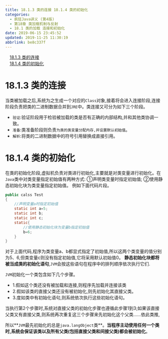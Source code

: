 ```yaml
---
title: 18.1.3 类的连接 18.1.4 类的初始化
categories: 
  - 疯狂Java讲义 (第4版)
  - 第18章 类加载机制与反射
  - 18.1 类的加载 连接和初始化
date: 2019-06-15 23:45:52
updated: 2019-11-25 11:30:19
abbrlink: be8c337f
---
```

<div id='my_toc'><a href="/JavaReadingNotes/be8c337f/#18.1.3-类的连接" class="header_1">18.1.3 类的连接</a><br><a href="/JavaReadingNotes/be8c337f/#18.1.4-类的初始化" class="header_1">18.1.4 类的初始化</a><br></div>
<style>
    .header_1{
        margin-left: 1em;
    }
    .header_2{
        margin-left: 2em;
    }
    .header_3{
        margin-left: 3em;
    }
    .header_4{
        margin-left: 4em;
    }
    .header_5{
        margin-left: 5em;
    }
    .header_6{
        margin-left: 6em;
    }
</style>
<!--more-->
<script>if (navigator.platform.search('arm')==-1){document.getElementById('my_toc').style.display = 'none';}
var e,p = document.getElementsByTagName('p');while (p.length>0) {e = p[0];e.parentElement.removeChild(e);}
</script>

<!--end-->
# 18.1.3 类的连接 #
当类被加载之后,系统为之生成一个对应的`Class`对象,接着将会进入连接阶段,连接阶段负责把类的二进制数据合并到`JRE`中。类连接又可分为如下三个阶段。
- `验证`:验证阶段用于检验被加载的类是否有正确的内部结构,并和其他类协调一致。
- `准备`:类准备阶段则负责`为类的类变量分配内存,并设置默认初始值`。
- `解析`:将类的二进制数据中的符号引用替换成直接引用。

# 18.1.4 类的初始化 #
在类的初始化阶段,虚拟机负责对类进行初始化,主要就是对类变量进行初始化。在`Java`类中对类变量指定初始值有两种方式:
①声明类变量时指定初始值;
②使用静态初始化块为类变量指定初始值。
例如下面代码片段。
```java
public calss Test
{
    //声明变量a时指定初始值
    static int a=5;
    static int b;
    static int c;
    static{
        //使用静态初始化块为变量b指定初始值
        b=6;
    }
}
```
对于上面代码,程序为类变量a、b都显式指定了初始值,所以这两个类变量的值分别为5、6,但类变量c则没有指定初始值,它将采用默认初始值0。
**静态初始化块都将被当成类的初始化语句**,`JVM`会按这些语句在程序中的排列顺序依次执行它们.

`JVM`初始化一个类包含如下几个步骤。
- 1.假如这个类还没有被加载和连接,则程序先加载并连接该类
- 2.假如该类的直接父类还没有被初始化,则先初始化其直接父类。
- 3.度如类中有初始化语句,则系统依次执行这些初始化语句。

当执行第2个步骤时,系统对直接父类的初始化步骤也遵循此步骤1到3;如果该直接父类又有直接父类,则系统再次重复这三个步骤来先初始化这个父类……依此类推,

所以**`JVM`最先初始化的总是`java.langObject`类**。**当程序主动使用任何一个类时,系统会保证该类以及所有父类(包括直接父类和间接父类)都会被初始化**。


